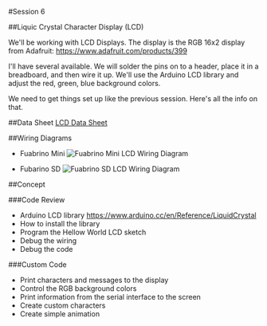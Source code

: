 #Session 6

##Liquic Crystal Character Display (LCD)

We'll be working with LCD Displays. The display is the RGB 16x2 display from Adafruit: https://www.adafruit.com/products/399

I'll have several available. We will solder the pins on to a header, place it in a breadboard, and then wire it up. We'll use the Arduino LCD library and adjust the red, green, blue background colors.

We need to get things set up like the previous session. Here's all the info on that.

##Data Sheet
[LCD Data Sheet](https://www.adafruit.com/datasheets/HD44780.pdf)

##Wiring Diagrams

* Fuabrino Mini
![Fuabrino Mini LCD Wiring Diagram](/session6/)

* Fubarino SD
![Fuabrino SD LCD Wiring Diagram](/session6/)

##Concept


###Code Review
* Arduino LCD library https://www.arduino.cc/en/Reference/LiquidCrystal
* How to install the library
* Program the Hellow World LCD sketch
* Debug the wiring
* Debug the code

###Custom Code
* Print characters and messages to the display
* Control the RGB background colors
* Print information from the serial interface to the screen
* Create custom characters
* Create simple animation
